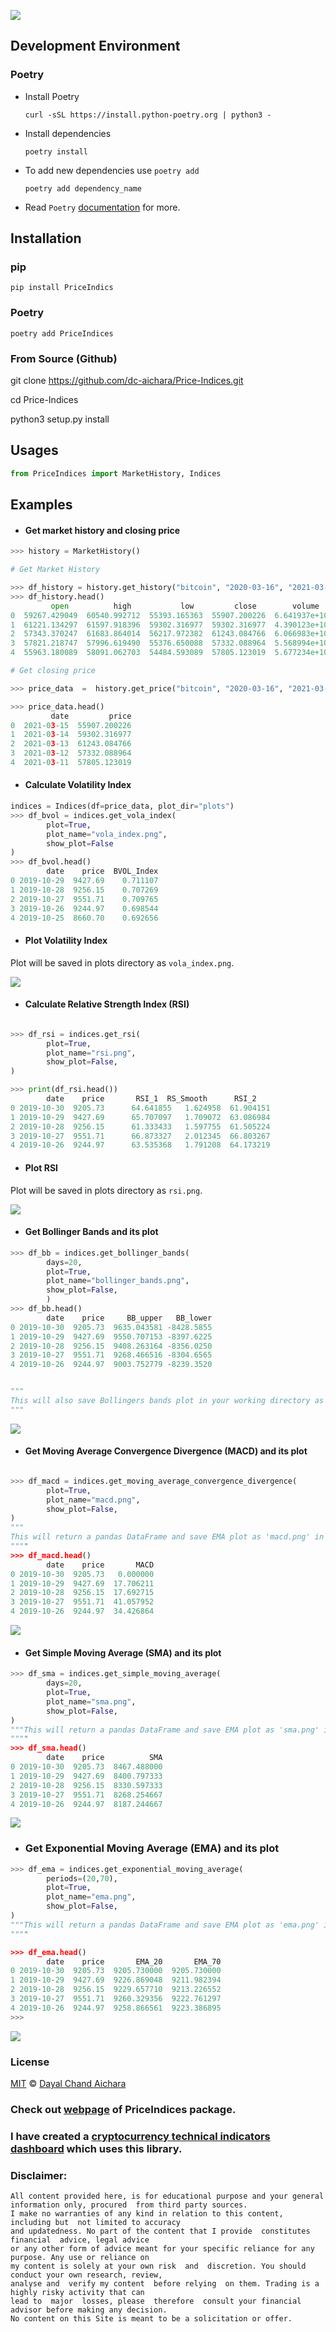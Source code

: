 

[![](https://img.shields.io/badge/PriceIndices-1.4.0-blue)](https://github.com/dc-aichara/PriceIndices)


## Development Environment

### Poetry
 * Install Poetry
    ```shell
    curl -sSL https://install.python-poetry.org | python3 -

    ```
 * Install dependencies
    ```shell
    poetry install
    ```
 * To add new dependencies use `poetry add` 
    ```shell
    poetry add dependency_name
    ```
 * Read `Poetry` [documentation](https://python-poetry.org/docs/) for more.

## Installation 

### pip 

```
pip install PriceIndics
```

### Poetry

```
poetry add PriceIndices

```

### From Source (Github)
 
 git clone https://github.com/dc-aichara/Price-Indices.git
 
 cd Price-Indices 
 
 python3 setup.py install
 
## Usages 
 
```python
from PriceIndices import MarketHistory, Indices

```
## Examples 

- #### Get market history and closing price

```python
>>> history = MarketHistory()

# Get Market History 

>>> df_history = history.get_history("bitcoin", "2020-03-16", "2021-03-15")  
>>> df_history.head()
         open          high           low         close        volume    market_cap        date
0  59267.429049  60540.992712  55393.165363  55907.200226  6.641937e+10  1.042946e+12  2021-03-15
1  61221.134297  61597.918396  59302.316977  59302.316977  4.390123e+10  1.106226e+12  2021-03-14
2  57343.370247  61683.864014  56217.972382  61243.084766  6.066983e+10  1.142369e+12  2021-03-13
3  57821.218747  57996.619490  55376.650088  57332.088964  5.568994e+10  1.069366e+12  2021-03-12
4  55963.180089  58091.062703  54484.593089  57805.123019  5.677234e+10  1.078136e+12  2021-03-11

# Get closing price

>>> price_data  =  history.get_price("bitcoin", "2020-03-16", "2021-03-15") 

>>> price_data.head()
         date         price
0  2021-03-15  55907.200226
1  2021-03-14  59302.316977
2  2021-03-13  61243.084766
3  2021-03-12  57332.088964
4  2021-03-11  57805.123019

```

- #### Calculate Volatility Index

```python
indices = Indices(df=price_data, plot_dir="plots")
>>> df_bvol = indices.get_vola_index(
        plot=True,
        plot_name="vola_index.png",
        show_plot=False  
)  
>>> df_bvol.head()
        date    price  BVOL_Index
0 2019-10-29  9427.69    0.711107
1 2019-10-28  9256.15    0.707269
2 2019-10-27  9551.71    0.709765
3 2019-10-26  9244.97    0.698544
4 2019-10-25  8660.70    0.692656

```

- #### Plot Volatility Index
 Plot will be saved in plots directory as `vola_index.png`.


<img src= 'plots/bvol_index.png' >

- #### Calculate Relative Strength Index (RSI)

```python

>>> df_rsi = indices.get_rsi(
        plot=True,
        plot_name="rsi.png",
        show_plot=False,
)   

>>> print(df_rsi.head())
        date    price       RSI_1  RS_Smooth      RSI_2
0 2019-10-30  9205.73      64.641855   1.624958  61.904151
1 2019-10-29  9427.69      65.707097   1.709072  63.086984
2 2019-10-28  9256.15      61.333433   1.597755  61.505224
3 2019-10-27  9551.71      66.873327   2.012345  66.803267
4 2019-10-26  9244.97      63.535368   1.791208  64.173219


```

- #### Plot RSI
Plot will be saved in plots directory as `rsi.png`.


<img src='plots/rsi.png' >

- #### Get Bollinger Bands and its plot

```python
>>> df_bb = indices.get_bollinger_bands(
        days=20, 
        plot=True,
        plot_name="bollinger_bands.png",
        show_plot=False,
        ) 
>>> df_bb.head()
        date    price     BB_upper   BB_lower
0 2019-10-30  9205.73  9635.043581 -8428.5855
1 2019-10-29  9427.69  9550.707153 -8397.6225
2 2019-10-28  9256.15  9408.263164 -8356.0250
3 2019-10-27  9551.71  9268.466516 -8304.6565
4 2019-10-26  9244.97  9003.752779 -8239.3520


"""
This will also save Bollingers bands plot in your working directory as 'bollinger_bands.png' in plots folder.
"""

```

<img src='plots/bollinger_bands.png'>


- #### Get Moving Average Convergence Divergence (MACD) and its plot

```python

>>> df_macd = indices.get_moving_average_convergence_divergence(
        plot=True,
        plot_name="macd.png",
        show_plot=False,
)
"""
This will return a pandas DataFrame and save EMA plot as 'macd.png' in in plots folder. 
""""
>>> df_macd.head()
        date    price       MACD
0 2019-10-30  9205.73   0.000000
1 2019-10-29  9427.69  17.706211
2 2019-10-28  9256.15  17.692715
3 2019-10-27  9551.71  41.057952
4 2019-10-26  9244.97  34.426864


```

<img src='plots/macd.png'>

- #### Get Simple Moving Average (SMA) and its plot

```python
>>> df_sma = indices.get_simple_moving_average(
        days=20,
        plot=True,
        plot_name="sma.png",
        show_plot=False,
) 
"""This will return a pandas DataFrame and save EMA plot as 'sma.png' in plots folder.
""""
>>> df_sma.head()
        date    price          SMA
0 2019-10-30  9205.73  8467.488000
1 2019-10-29  9427.69  8400.797333
2 2019-10-28  9256.15  8330.597333
3 2019-10-27  9551.71  8268.254667
4 2019-10-26  9244.97  8187.244667


```

<img src='plots/sma.png'>

- ### Get Exponential Moving Average (EMA) and its plot

```python
>>> df_ema = indices.get_exponential_moving_average(
        periods=(20,70),
        plot=True,
        plot_name="ema.png",
        show_plot=False,
)
"""This will return a pandas DataFrame and save EMA plot as 'ema.png' in plots folder.
""""

>>> df_ema.head()
        date    price       EMA_20       EMA_70
0 2019-10-30  9205.73  9205.730000  9205.730000
1 2019-10-29  9427.69  9226.869048  9211.982394
2 2019-10-28  9256.15  9229.657710  9213.226552
3 2019-10-27  9551.71  9260.329356  9222.761297
4 2019-10-26  9244.97  9258.866561  9223.386895
>>> 


```

<img src='plots/ema.png' >

### License
 
[MIT](https://choosealicense.com/licenses/mit/) © [Dayal Chand Aichara](https://github.com/dc-aichara)


### Check out [webpage](https://dc-aichara.github.io/PriceIndices/) of PriceIndices package. 

### I have created a [cryptocurrency technical indicators dashboard](https://crypto-indicators-dashboard.herokuapp.com/) which uses this library. 
### Disclaimer: 

```
All content provided here, is for educational purpose and your general information only, procured  from third party sources.
I make no warranties of any kind in relation to this content, including but  not limited to accuracy
and updatedness. No part of the content that I provide  constitutes  financial  advice, legal advice 
or any other form of advice meant for your specific reliance for any purpose. Any use or reliance on
my content is solely at your own risk  and  discretion. You should conduct your own research, review, 
analyse and  verify my content  before relying  on them. Trading is a highly risky activity that can 
lead to  major  losses, please  therefore  consult your financial advisor before making any decision.
No content on this Site is meant to be a solicitation or offer.
```
